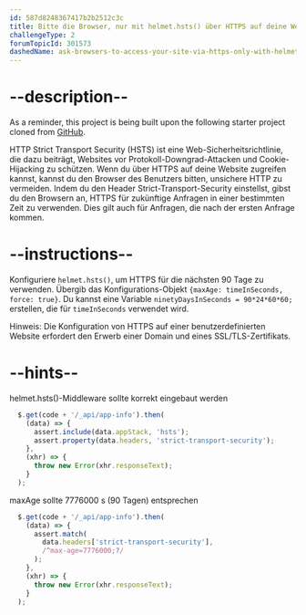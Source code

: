 ```yaml
---
id: 587d8248367417b2b2512c3c
title: Bitte die Browser, nur mit helmet.hsts() über HTTPS auf deine Website zuzugreifen
challengeType: 2
forumTopicId: 301573
dashedName: ask-browsers-to-access-your-site-via-https-only-with-helmet-hsts
---
```


# --description--

As a reminder, this project is being built upon the following starter project cloned from <a href="https://github.com/freeCodeCamp/boilerplate-infosec/" target="_blank" rel="noopener noreferrer nofollow">GitHub</a>.

HTTP Strict Transport Security (HSTS) ist eine Web-Sicherheitsrichtlinie, die dazu beiträgt, Websites vor Protokoll-Downgrad-Attacken und Cookie-Hijacking zu schützen. Wenn du über HTTPS auf deine Website zugreifen kannst, kannst du den Browser des Benutzers bitten, unsichere HTTP zu vermeiden. Indem du den Header Strict-Transport-Security einstellst, gibst du den Browsern an, HTTPS für zukünftige Anfragen in einer bestimmten Zeit zu verwenden. Dies gilt auch für Anfragen, die nach der ersten Anfrage kommen.

# --instructions--

Konfiguriere `helmet.hsts()`, um HTTPS für die nächsten 90 Tage zu verwenden. Übergib das Konfigurations-Objekt `{maxAge: timeInSeconds, force: true}`. Du kannst eine Variable `ninetyDaysInSeconds = 90*24*60*60;` erstellen, die für `timeInSeconds` verwendet wird.

Hinweis: Die Konfiguration von HTTPS auf einer benutzerdefinierten Website erfordert den Erwerb einer Domain und eines SSL/TLS-Zertifikats.

# --hints--

helmet.hsts()-Middleware sollte korrekt eingebaut werden

```js
  $.get(code + '/_api/app-info').then(
    (data) => {
      assert.include(data.appStack, 'hsts');
      assert.property(data.headers, 'strict-transport-security');
    },
    (xhr) => {
      throw new Error(xhr.responseText);
    }
  );
```

maxAge sollte 7776000 s (90 Tagen) entsprechen

```js
  $.get(code + '/_api/app-info').then(
    (data) => {
      assert.match(
        data.headers['strict-transport-security'],
        /^max-age=7776000;?/
      );
    },
    (xhr) => {
      throw new Error(xhr.responseText);
    }
  );
```

